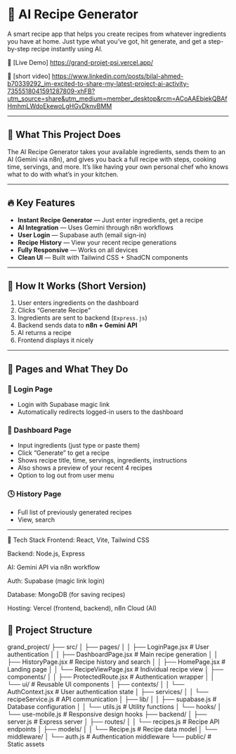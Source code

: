 # 🍳 AI Recipe Generator

A smart recipe app that helps you create recipes from whatever ingredients you have at home. Just type what you’ve got, hit generate, and get a step-by-step recipe instantly using AI.

🔗 [Live Demo] https://grand-projet-psi.vercel.app/

🔗 [short video] https://www.linkedin.com/posts/bilal-ahmed-b70339292_im-excited-to-share-my-latest-project-ai-activity-7355518041591287809-xhFB?utm_source=share&utm_medium=member_desktop&rcm=ACoAAEbiekQBAfHmhmLWdoEkewoLgHGvDknvBMM

---

## 📌 What This Project Does

The AI Recipe Generator takes your available ingredients, sends them to an AI (Gemini via n8n), and gives you back a full recipe with steps, cooking time, servings, and more. It’s like having your own personal chef who knows what to do with what’s in your kitchen.

---

## 🔥 Key Features

- **Instant Recipe Generator** — Just enter ingredients, get a recipe
- **AI Integration** — Uses Gemini through n8n workflows
- **User Login** — Supabase auth (email sign-in)
- **Recipe History** — View your recent recipe generations
- **Fully Responsive** — Works on all devices
- **Clean UI** — Built with Tailwind CSS + ShadCN components

---

## 🧠 How It Works (Short Version)

1. User enters ingredients on the dashboard
2. Clicks “Generate Recipe”
3. Ingredients are sent to backend (`Express.js`)
4. Backend sends data to **n8n + Gemini API**
5. AI returns a recipe
6. Frontend displays it nicely

---

## 📄 Pages and What They Do

### 🔐 Login Page
- Login with Supabase magic link
- Automatically redirects logged-in users to the dashboard

### 🧪 Dashboard Page
- Input ingredients (just type or paste them)
- Click “Generate” to get a recipe
- Shows recipe title, time, servings, ingredients, instructions
- Also shows a preview of your recent 4 recipes
- Option to log out from user menu

### 🕓 History Page
- Full list of previously generated recipes
- View, search

---

🧰 Tech Stack
Frontend: React, Vite, Tailwind CSS

Backend: Node.js, Express

AI: Gemini API via n8n workflow

Auth: Supabase (magic link login)

Database: MongoDB (for saving recipes)

Hosting: Vercel (frontend, backend), n8n Cloud (AI)

## 📁 Project Structure

grand_project/
├── src/
│   ├── pages/
│   │   ├── LoginPage.jsx          # User authentication
│   │   ├── DashboardPage.jsx      # Main recipe generation
│   │   ├── HistoryPage.jsx        # Recipe history and search
│   │   ├── HomePage.jsx           # Landing page
│   │   └── RecipeViewPage.jsx     # Individual recipe view
│   ├── components/
│   │   ├── ProtectedRoute.jsx     # Authentication wrapper
│   │   └── ui/                    # Reusable UI components
│   ├── contexts/
│   │   └── AuthContext.jsx        # User authentication state
│   ├── services/
│   │   └── recipeService.js       # API communication
│   ├── lib/
│   │   ├── supabase.js           # Database configuration
│   │   └── utils.js              # Utility functions
│   └── hooks/
│       └── use-mobile.js         # Responsive design hooks
├── backend/
│   ├── server.js                 # Express server
│   ├── routes/
│   │   └── recipes.js            # Recipe API endpoints
│   ├── models/
│   │   └── Recipe.js             # Recipe data model
│   └── middleware/
│       └── auth.js               # Authentication middleware
└── public/                       # Static assets
